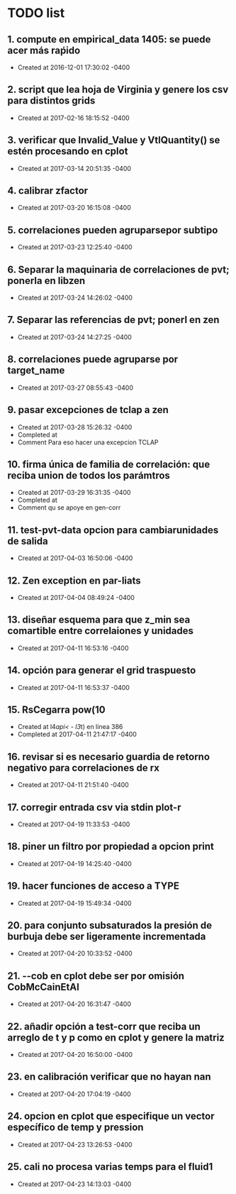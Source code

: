 # TODO list
## 1. compute en empirical_data 1405: se puede acer más raṕido
- Created at   2016-12-01 17:30:02 -0400

## 2. script que lea hoja de Virginia y genere los csv para distintos grids
- Created at   2017-02-16 18:15:52 -0400

## 3. verificar que Invalid_Value y VtlQuantity() se estén procesando en cplot
- Created at   2017-03-14 20:51:35 -0400

## 4. calibrar zfactor
- Created at   2017-03-20 16:15:08 -0400

## 5. correlaciones pueden agruparsepor subtipo
- Created at   2017-03-23 12:25:40 -0400

## 6. Separar la maquinaria de correlaciones de pvt; ponerla en libzen
- Created at   2017-03-24 14:26:02 -0400

## 7. Separar las referencias de pvt; ponerl en zen
- Created at   2017-03-24 14:27:25 -0400

## 8. correlaciones puede agruparse por target_name
- Created at   2017-03-27 08:55:43 -0400

## 9. pasar excepciones de tclap a zen
- Created at   2017-03-28 15:26:32 -0400
- Completed at 
- Comment      Para eso hacer una excepcion TCLAP

## 10. firma única de familia de correlación: que reciba union de todos los parámtros
- Created at   2017-03-29 16:31:35 -0400
- Completed at 
- Comment      qu se apoye en gen-corr

## 11. test-pvt-data opcion para cambiarunidades de salida
- Created at   2017-04-03 16:50:06 -0400

## 12. Zen exception en par-liats
- Created at   2017-04-04 08:49:24 -0400

## 13. diseñar esquema para que z_min sea comartible entre correlaiones y unidades
- Created at   2017-04-11 16:53:16 -0400

## 14. opción para generar el grid traspuesto
- Created at   2017-04-11 16:53:37 -0400

## 15. RsCegarra pow(10
- Created at    l4*api< - l3*t) en linea 386
- Completed at 2017-04-11 21:47:17 -0400

## 16. revisar si es necesario guardia de retorno negativo para correlaciones de rx
- Created at   2017-04-11 21:51:40 -0400

## 17. corregir entrada csv via stdin plot-r
- Created at   2017-04-19 11:33:53 -0400

## 18. piner un filtro por propiedad a opcion print
- Created at   2017-04-19 14:25:40 -0400

## 19. hacer funciones de acceso a TYPE
- Created at   2017-04-19 15:49:34 -0400

## 20. para conjunto subsaturados la presión de burbuja debe ser ligeramente incrementada
- Created at   2017-04-20 10:33:52 -0400

## 21. --cob en cplot debe ser por omisión CobMcCainEtAl
- Created at   2017-04-20 16:31:47 -0400

## 22. añadir opción a test-corr que reciba un arreglo de t y p como en cplot y genere la matriz
- Created at   2017-04-20 16:50:00 -0400

## 23. en calibración verificar que no hayan nan
- Created at   2017-04-20 17:04:19 -0400

## 24. opcion en cplot que especifique un vector específico de temp y pression
- Created at   2017-04-23 13:26:53 -0400

## 25. cali no procesa varias temps para el fluid1
- Created at   2017-04-23 14:13:03 -0400

